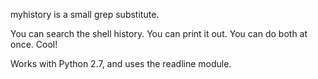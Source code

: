 myhistory is a small grep substitute.

You can search the shell history. You can print it out. You can do both at once. Cool!

Works with Python 2.7, and uses the readline module.